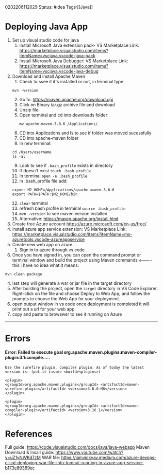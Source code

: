 0202206112029
Status: #idea
Tags:[[Java]]


# Deploying Java App
1.  Set up visual studio code for java
	1.  Install Microsoft Java extension pack-
		VS Marketplace Link: https://marketplace.visualstudio.com/items?itemName=vscjava.vscode-java-pack
	2. Install Microsoft Java Debugger:
		VS Marketplace Link: https://marketplace.visualstudio.com/items?itemName=vscjava.vscode-java-debug
1.  Download and install Apache Maven
	1.  Check to ssee if it's installed or not, in terminal type:
	```
	mvn -version
	```
	2. Go to: https://maven.apache.org/download.cgi
	3. Click on Binary tar.gz archive file and download
	4. Unzip file
	5. Open terminal and cd into downloads folder:
		```
		mv apache-maven-3.8.6 /Applications/
		```
	6. CD into Applications and ls to see if folder was moved sucessfully
	7. CD into apache-maven folder
	8. In new terminal:
	```
	cd /Users/username
	ls -al
	```
	9. Look to see if `.bash_profile` exists in directory
	10. If doesn't exist `touch .bash_profile`
	11. In terminal `open -e .bash_profile`
	12. In .bash_profile file add:
	```
	export M2_HOME=/Applications/apache-maven-3.8.6
	export PATH=$PATH:$M2_HOME/bin
	```
	12. `clear` terminal
	13. refresh bash profile in terminal `source .bash_profile`
	14. `mvn -version` to see maven version installed
	15. Alternative: https://maven.apache.org/install.html
4.  Create free Azure account
https://azure.microsoft.com/en-us/free/
5.  Install azure app service extension:
	VS Marketplace Link: https://marketplace.visualstudio.com/items?itemName=ms-azuretools.vscode-azureappservice
1.  Create new web app on azure
	1.  Sign in to azure through vs code.
2.  Once you have signed in, you can open the command prompt or terminal window and build the project using Maven commands <---- this i have no idea what it means:
```
mvn clean package
```
4.  last step will generate a war or jar file in the target directory
5.  After building the project, open the `target` directory in VS Code Explorer. Right-click on the file and choose Deploy to Web App, and follow the prompts to choose the Web App for your deployment.
6.  open output window in vs code once deployment is completed it will print out a url for your web app.
7.  copy and paste to browswer to see it running on Azure

---

# Errors
#### Error: Failed to execute goal org.apache.maven.plugins:maven-compiler-plugin:3.1:compile.....
	Use the surefire plugin, compiler plugin: As of today the latest version is: (put it inside <build><plugins>)
	
```
<plugin> 
<groupId>org.apache.maven.plugins</groupId> <artifactId>maven-surefire-plugin</artifactId> <version>3.0.0-M6</version> 
</plugin> 

<plugin> 
<groupId>org.apache.maven.plugins</groupId> <artifactId>maven-compiler-plugin</artifactId> <version>3.10.1</version> 
</plugin>
```

# References
Full guide:
https://code.visualstudio.com/docs/java/java-webapp
Maven Download & Insall guide:
https://www.youtube.com/watch?v=uZ1yNWKd7zM
WAR file:
https://iamvickyav.medium.com/azure-devops-ci-cd-deploying-war-file-into-tomcat-running-in-azure-app-service-b173e89389ec